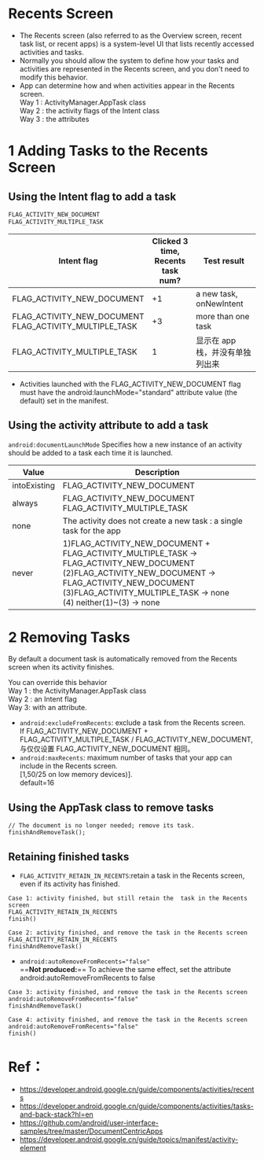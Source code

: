 # Recents Screen

- The Recents screen (also referred to as the Overview screen, recent task list, or recent apps) is a system-level UI that lists recently accessed activities and tasks.
- Normally you should allow the system to define how your tasks and activities are represented in the Recents screen, and you don't need to modify this behavior.
- App can determine how and when activities appear in the Recents screen.  
  Way 1 : ActivityManager.AppTask class  
  Way 2 : the activity flags of the Intent class  
  Way 3 : the <activity> attributes

# 1 Adding Tasks to the Recents Screen

## Using the Intent flag to add a task

```java
FLAG_ACTIVITY_NEW_DOCUMENT
FLAG_ACTIVITY_MULTIPLE_TASK
```

| Intent flag                                                  | Clicked 3 time,<br/> Recents task num? | Test result                     |
| ------------------------------------------------------------ | -------------------------------------- | ------------------------------- |
| FLAG_ACTIVITY_NEW_DOCUMENT                                   | +1                                     | a new task, onNewIntent         |
| FLAG_ACTIVITY_NEW_DOCUMENT <br/> FLAG_ACTIVITY_MULTIPLE_TASK | +3                                     | more than one task              |
| FLAG_ACTIVITY_MULTIPLE_TASK                                  | 1                                      | 显示在 app 栈，并没有单独列出来 |

- Activities launched with the FLAG_ACTIVITY_NEW_DOCUMENT flag must have the android:launchMode="standard" attribute value (the default) set in the manifest.

## Using the activity attribute to add a task

`android:documentLaunchMode`
Specifies how a new instance of an activity should be added to a task each time it is launched.

| Value        | Description                                                                                                                                                                                                                             |
| ------------ | --------------------------------------------------------------------------------------------------------------------------------------------------------------------------------------------------------------------------------------- |
| intoExisting | FLAG_ACTIVITY_NEW_DOCUMENT                                                                                                                                                                                                              |
| always       | FLAG_ACTIVITY_NEW_DOCUMENT <br/> FLAG_ACTIVITY_MULTIPLE_TASK                                                                                                                                                                            |
| none         | The activity does not create a new task : a single task for the app                                                                                                                                                                     |
| never        | 1)FLAG_ACTIVITY_NEW_DOCUMENT + FLAG_ACTIVITY_MULTIPLE_TASK -> FLAG_ACTIVITY_NEW_DOCUMENT <br/> (2)FLAG_ACTIVITY_NEW_DOCUMENT -> FLAG_ACTIVITY_NEW_DOCUMENT <br/> (3)FLAG_ACTIVITY_MULTIPLE_TASK -> none <br/>(4) neither(1)~(3) -> none |

# 2 Removing Tasks

By default a document task is automatically removed from the Recents screen when its activity finishes.

You can override this behavior  
Way 1 : the ActivityManager.AppTask class  
Way 2 : an Intent flag  
Way 3: with an <activity> attribute.

- `android:excludeFromRecents`: exclude a task from the Recents screen.  
  If FLAG_ACTIVITY_NEW_DOCUMENT + FLAG_ACTIVITY_MULTIPLE_TASK / FLAG_ACTIVITY_NEW_DOCUMENT,与仅仅设置 FLAG_ACTIVITY_NEW_DOCUMENT 相同。
- `android:maxRecents`: maximum number of tasks that your app can include in the Recents screen.  
  [1,50/25 on low memory devices)].  
  default=16

## Using the AppTask class to remove tasks

```
// The document is no longer needed; remove its task.
finishAndRemoveTask();
```

## Retaining finished tasks

- `FLAG_ACTIVITY_RETAIN_IN_RECENTS`:retain a task in the Recents screen, even if its activity has finished.

```
Case 1: activity finished, but still retain the  task in the Recents screen
FLAG_ACTIVITY_RETAIN_IN_RECENTS
finish()
```

```
Case 2: activity finished, and remove the task in the Recents screen
FLAG_ACTIVITY_RETAIN_IN_RECENTS
finishAndRemoveTask()
```

- `android:autoRemoveFromRecents="false"`  
  ==**Not produced:**==
  To achieve the same effect, set the <activity> attribute android:autoRemoveFromRecents to false

```
Case 3: activity finished, and remove the task in the Recents screen
android:autoRemoveFromRecents="false"
finishAndRemoveTask()
```

```
Case 4: activity finished, and remove the task in the Recents screen
android:autoRemoveFromRecents="false"
finish()
```

# Ref：

- https://developer.android.google.cn/guide/components/activities/recents
- https://developer.android.google.cn/guide/components/activities/tasks-and-back-stack?hl=en
- https://github.com/android/user-interface-samples/tree/master/DocumentCentricApps
- https://developer.android.google.cn/guide/topics/manifest/activity-element
